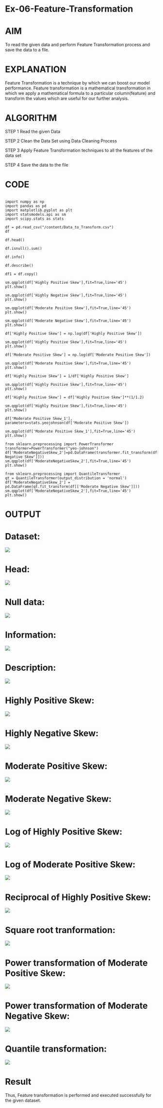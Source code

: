 # Ex-06-Feature-Transformation

# AIM
To read the given data and perform Feature Transformation process and save the data to a file.

# EXPLANATION
Feature Transformation is a technique by which we can boost our model performance. Feature transformation is a mathematical transformation in which we apply a mathematical formula to a particular column(feature) and transform the values which are useful for our further analysis.

# ALGORITHM
STEP 1
Read the given Data

STEP 2
Clean the Data Set using Data Cleaning Process

STEP 3
Apply Feature Transformation techniques to all the features of the data set

STEP 4
Save the data to the file

# CODE

```

import numpy as np
import pandas as pd
import matplotlib.pyplot as plt
import statsmodels.api as sm
import scipy.stats as stats

df = pd.read_csv("/content/Data_to_Transform.csv")
df

df.head()

df.isnull().sum()

df.info()

df.describe()

df1 = df.copy()

sm.qqplot(df['Highly Positive Skew'],fit=True,line='45')
plt.show()

sm.qqplot(df['Highly Negative Skew'],fit=True,line='45')
plt.show()

sm.qqplot(df['Moderate Positive Skew'],fit=True,line='45')
plt.show()

sm.qqplot(df['Moderate Negative Skew'],fit=True,line='45')
plt.show()

df['Highly Positive Skew'] = np.log(df['Highly Positive Skew'])

sm.qqplot(df['Highly Positive Skew'],fit=True,line='45')
plt.show()

df['Moderate Positive Skew'] = np.log(df['Moderate Positive Skew'])

sm.qqplot(df['Moderate Positive Skew'],fit=True,line='45')
plt.show()

df['Highly Positive Skew'] = 1/df['Highly Positive Skew']

sm.qqplot(df['Highly Positive Skew'],fit=True,line='45')
plt.show()

df['Highly Positive Skew'] = df['Highly Positive Skew']**(1/1.2)

sm.qqplot(df['Highly Positive Skew'],fit=True,line='45')
plt.show()

df['Moderate Positive Skew_1'], parameters=stats.yeojohnson(df['Moderate Positive Skew'])

sm.qqplot(df['Moderate Positive Skew_1'],fit=True,line='45')
plt.show()

from sklearn.preprocessing import PowerTransformer
transformer=PowerTransformer("yeo-johnson")
df['ModerateNegativeSkew_2']=pd.DataFrame(transformer.fit_transform(df[['Moderate Negative Skew']]))
sm.qqplot(df['ModerateNegativeSkew_2'],fit=True,line='45')
plt.show()

from sklearn.preprocessing import QuantileTransformer
qt = QuantileTransformer(output_distribution = 'normal')
df['ModerateNegativeSkew_2'] = pd.DataFrame(qt.fit_transform(df[['Moderate Negative Skew']]))
sm.qqplot(df['ModerateNegativeSkew_2'],fit=True,line='45')
plt.show()

```

# OUTPUT

# Dataset:

![](https://github.com/saran7d/Ex-06-Feature-Transformation/blob/main/A.png)

# Head:

![](https://github.com/saran7d/Ex-06-Feature-Transformation/blob/main/B.png)

# Null data:

![](https://github.com/saran7d/Ex-06-Feature-Transformation/blob/main/C.png)

# Information:

![](https://github.com/saran7d/Ex-06-Feature-Transformation/blob/main/D.png)

# Description:

![](https://github.com/saran7d/Ex-06-Feature-Transformation/blob/main/E.png)

# Highly Positive Skew:

![](https://github.com/saran7d/Ex-06-Feature-Transformation/blob/main/F.png)

# Highly Negative Skew:

![](https://github.com/saran7d/Ex-06-Feature-Transformation/blob/main/G.png)

# Moderate Positive Skew:

![](https://github.com/saran7d/Ex-06-Feature-Transformation/blob/main/H.png)

# Moderate Negative Skew:

![](https://github.com/saran7d/Ex-06-Feature-Transformation/blob/main/I.png)

# Log of Highly Positive Skew:

![](https://github.com/saran7d/Ex-06-Feature-Transformation/blob/main/J.png)

# Log of Moderate Positive Skew:

![](https://github.com/saran7d/Ex-06-Feature-Transformation/blob/main/K.png)

# Reciprocal of Highly Positive Skew:

![](https://github.com/saran7d/Ex-06-Feature-Transformation/blob/main/L.png)

# Square root tranformation:

![](https://github.com/saran7d/Ex-06-Feature-Transformation/blob/main/M.png)

# Power transformation of Moderate Positive Skew:

![](https://github.com/saran7d/Ex-06-Feature-Transformation/blob/main/N.png)

# Power transformation of Moderate Negative Skew:

![](https://github.com/saran7d/Ex-06-Feature-Transformation/blob/main/O.png)

# Quantile transformation:

![](https://github.com/saran7d/Ex-06-Feature-Transformation/blob/main/P.png)

# Result

Thus, Feature transformation is performed and executed successfully for the given dataset.

